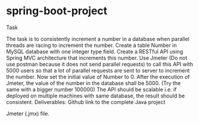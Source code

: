# spring-boot-project
Task

The task is to consistently increment a number in a database when parallel threads are racing to increment the number.
Create a table Number in MySQL database with one integer type field.
Create a RESTful API using Spring MVC architecture that increments this number.
Use Jmeter (Do not use postman because it does not send parallel requests) to call this API with 5000 users so that a lot of parallel requests are sent to server to increment the number.
Now set the initial value of Number to 0.
After the execution of Jmeter, the value of the number in the database shall be 5000. (Try the same with a bigger number 100000)
The API should be scalable i.e. if deployed on multiple machines with same database, the result should be consistent.
Deliverables:
Github link to the complete Java project

Jmeter (.jmx) file.
